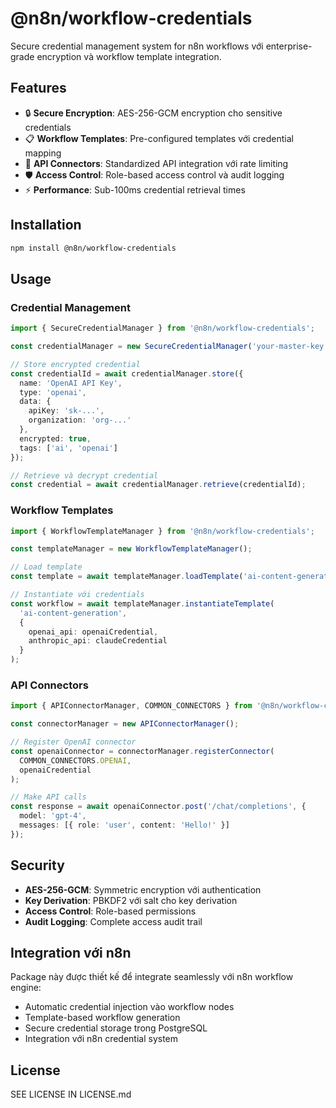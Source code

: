 # @n8n/workflow-credentials

Secure credential management system for n8n workflows với enterprise-grade encryption và workflow template integration.

## Features

- 🔒 **Secure Encryption**: AES-256-GCM encryption cho sensitive credentials
- 📋 **Workflow Templates**: Pre-configured templates với credential mapping
- 🔌 **API Connectors**: Standardized API integration với rate limiting
- 🛡️ **Access Control**: Role-based access control và audit logging
- ⚡ **Performance**: Sub-100ms credential retrieval times

## Installation

```bash
npm install @n8n/workflow-credentials
```

## Usage

### Credential Management

```typescript
import { SecureCredentialManager } from '@n8n/workflow-credentials';

const credentialManager = new SecureCredentialManager('your-master-key');

// Store encrypted credential
const credentialId = await credentialManager.store({
  name: 'OpenAI API Key',
  type: 'openai',
  data: {
    apiKey: 'sk-...',
    organization: 'org-...'
  },
  encrypted: true,
  tags: ['ai', 'openai']
});

// Retrieve và decrypt credential
const credential = await credentialManager.retrieve(credentialId);
```

### Workflow Templates

```typescript
import { WorkflowTemplateManager } from '@n8n/workflow-credentials';

const templateManager = new WorkflowTemplateManager();

// Load template
const template = await templateManager.loadTemplate('ai-content-generation');

// Instantiate với credentials
const workflow = await templateManager.instantiateTemplate(
  'ai-content-generation',
  { 
    openai_api: openaiCredential,
    anthropic_api: claudeCredential
  }
);
```

### API Connectors

```typescript
import { APIConnectorManager, COMMON_CONNECTORS } from '@n8n/workflow-credentials';

const connectorManager = new APIConnectorManager();

// Register OpenAI connector
const openaiConnector = connectorManager.registerConnector(
  COMMON_CONNECTORS.OPENAI,
  openaiCredential
);

// Make API calls
const response = await openaiConnector.post('/chat/completions', {
  model: 'gpt-4',
  messages: [{ role: 'user', content: 'Hello!' }]
});
```

## Security

- **AES-256-GCM**: Symmetric encryption với authentication
- **Key Derivation**: PBKDF2 với salt cho key derivation
- **Access Control**: Role-based permissions
- **Audit Logging**: Complete access audit trail

## Integration với n8n

Package này được thiết kế để integrate seamlessly với n8n workflow engine:

- Automatic credential injection vào workflow nodes
- Template-based workflow generation
- Secure credential storage trong PostgreSQL
- Integration với n8n credential system

## License

SEE LICENSE IN LICENSE.md
